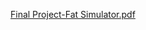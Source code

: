 [Final Project-Fat Simulator.pdf](https://github.com/msc-creative-computing/p-comp-week-1-labs-Yid1331/files/7636461/Final.Project-Fat.Simulator.pdf)
